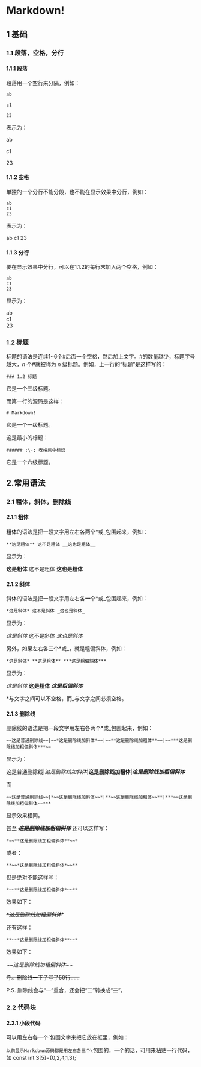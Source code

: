 # Markdown!

## 1 基础

### 1.1 段落，空格，分行

#### 1.1.1 段落

段落用一个空行来分隔，例如：

```plain
ab

c1

23
```

表示为：

ab

c1

23

#### 1.1.2 空格

单独的一个分行不能分段，也不能在显示效果中分行，例如：

```plain
ab
c1
23
```

表示为：

ab
c1
23

#### 1.1.3 分行

要在显示效果中分行，可以在1.1.2的每行末加入两个空格，例如：

```plain
ab
c1
23
```

显示为：

ab  
c1  
23

### 1.2 标题

标题的语法是连续1~6个\#后面一个空格，然后加上文字。\#的数量越少，标题字号越大，$n$ 个\#就被称为 $n$ 级标题。例如，上一行的“标题”是这样写的：

```plain
### 1.2 标题
```

它是一个三级标题。

而第一行的源码是这样：

```plain
# Markdown!
```

它是一个一级标题。

这是最小的标题：

```plain
###### :\-: 表格居中标识
```

它是一个六级标题。

## 2.常用语法

### 2.1 粗体，斜体，删除线

#### 2.1.1 粗体

粗体的语法是把一段文字用左右各两个\*或\_包围起来，例如：

```plain
**这是粗体** 这不是粗体 __这也是粗体__
```

显示为：

**这是粗体** 这不是粗体 __这也是粗体__

#### 2.1.2 斜体

斜体的语法是把一段文字用左右各**一**个\*或\_包围起来，例如：

```plain
*这是斜体* 这不是斜体 _这也是斜体_
```

显示为：

*这是斜体* 这不是斜体 _这也是斜体_

另外，如果左右各三个\*或\_，就是粗偏斜体，例如：

```plain
*这是斜体* **这是粗体** ***这是粗偏斜体***
```

显示为：

*这是斜体* **这是粗体** ***这是粗偏斜体***

\*与文字之间可以不空格，而\_与文字之间必须空格。

#### 2.1.3 删除线

删除线的语法是把一段文字用左右各两个\*或\_包围起来，例如：

```plain
~~这是普通删除线~~|~~*这是删除线加斜体*~~|~~**这是删除线加粗体**~~|~~***这是删除线加粗偏斜体***~~
```

显示为：

~~这是普通删除线~~|~~*这是删除线加斜体*~~|~~**这是删除线加粗体**~~|~~***这是删除线加粗偏斜体***~~

而

```plain
~~这是普通删除线~~|*~~这是删除线加斜体~~*|**~~这是删除线加粗体~~**|***~~这是删除线加粗偏斜体~~***
```

显示效果相同。

甚至 ~~***这是删除线加粗偏斜体***~~ 还可以这样写：

```plain
*~~**这是删除线加粗偏斜体**~~*
```

或者：

```plain
**~~*这是删除线加粗偏斜体*~~**
```

但是绝对不能这样写：

```plain
*~~**这是删除线加粗偏斜体*~~**
```

效果如下：

*~~**这是删除线加粗偏斜体*~~**

还有这样：

```plain
**~~*这是删除线加粗偏斜体**~~*
```

效果如下：

**~~*这是删除线加粗偏斜体**~~*

~~呼。删除线一下子写了50行……~~

P.S. 删除线会与“一”重合，还会把“二”转换成“~~二~~”。

### 2.2 代码块

#### 2.2.1 小段代码

可以用左右各一个\`包围文字来把它放在框里，例如：

`以前显示Markdown源码都是用左右各三个\`包围的，一个的话，可用来粘贴一行代码，如 const int S[5]={0,2,4,1,3};`
